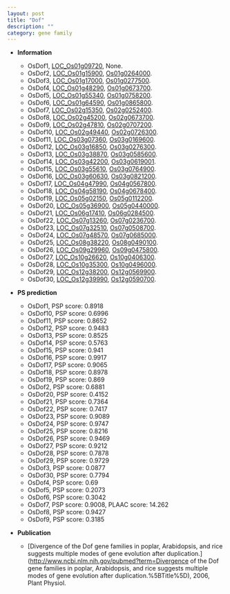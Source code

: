 ```yaml
---
layout: post
title: "Dof"
description: ""
category: gene family
---
```


* **Information**  
    + OsDof1, [LOC_Os01g09720](http://rice.uga.edu/cgi-bin/ORF_infopage.cgi?orf=LOC_Os01g09720), None.
    + OsDof2, [LOC_Os01g15900](http://rice.uga.edu/cgi-bin/ORF_infopage.cgi?orf=LOC_Os01g15900), [Os01g0264000](http://rapdb.dna.affrc.go.jp/viewer/gbrowse_details/irgsp1?name=Os01g0264000).
    + OsDof3, [LOC_Os01g17000](http://rice.uga.edu/cgi-bin/ORF_infopage.cgi?orf=LOC_Os01g17000), [Os01g0277500](http://rapdb.dna.affrc.go.jp/viewer/gbrowse_details/irgsp1?name=Os01g0277500).
    + OsDof4, [LOC_Os01g48290](http://rice.uga.edu/cgi-bin/ORF_infopage.cgi?orf=LOC_Os01g48290), [Os01g0673700](http://rapdb.dna.affrc.go.jp/viewer/gbrowse_details/irgsp1?name=Os01g0673700).
    + OsDof5, [LOC_Os01g55340](http://rice.uga.edu/cgi-bin/ORF_infopage.cgi?orf=LOC_Os01g55340), [Os01g0758200](http://rapdb.dna.affrc.go.jp/viewer/gbrowse_details/irgsp1?name=Os01g0758200).
    + OsDof6, [LOC_Os01g64590](http://rice.uga.edu/cgi-bin/ORF_infopage.cgi?orf=LOC_Os01g64590), [Os01g0865800](http://rapdb.dna.affrc.go.jp/viewer/gbrowse_details/irgsp1?name=Os01g0865800).
    + OsDof7, [LOC_Os02g15350](http://rice.uga.edu/cgi-bin/ORF_infopage.cgi?orf=LOC_Os02g15350), [Os02g0252400](http://rapdb.dna.affrc.go.jp/viewer/gbrowse_details/irgsp1?name=Os02g0252400).
    + OsDof8, [LOC_Os02g45200](http://rice.uga.edu/cgi-bin/ORF_infopage.cgi?orf=LOC_Os02g45200), [Os02g0673700](http://rapdb.dna.affrc.go.jp/viewer/gbrowse_details/irgsp1?name=Os02g0673700).
    + OsDof9, [LOC_Os02g47810](http://rice.uga.edu/cgi-bin/ORF_infopage.cgi?orf=LOC_Os02g47810), [Os02g0707200](http://rapdb.dna.affrc.go.jp/viewer/gbrowse_details/irgsp1?name=Os02g0707200).
    + OsDof10, [LOC_Os02g49440](http://rice.uga.edu/cgi-bin/ORF_infopage.cgi?orf=LOC_Os02g49440), [Os02g0726300](http://rapdb.dna.affrc.go.jp/viewer/gbrowse_details/irgsp1?name=Os02g0726300).
    + OsDof11, [LOC_Os03g07360](http://rice.uga.edu/cgi-bin/ORF_infopage.cgi?orf=LOC_Os03g07360), [Os03g0169600](http://rapdb.dna.affrc.go.jp/viewer/gbrowse_details/irgsp1?name=Os03g0169600).
    + OsDof12, [LOC_Os03g16850](http://rice.uga.edu/cgi-bin/ORF_infopage.cgi?orf=LOC_Os03g16850), [Os03g0276300](http://rapdb.dna.affrc.go.jp/viewer/gbrowse_details/irgsp1?name=Os03g0276300).
    + OsDof13, [LOC_Os03g38870](http://rice.uga.edu/cgi-bin/ORF_infopage.cgi?orf=LOC_Os03g38870), [Os03g0585600](http://rapdb.dna.affrc.go.jp/viewer/gbrowse_details/irgsp1?name=Os03g0585600).
    + OsDof14, [LOC_Os03g42200](http://rice.uga.edu/cgi-bin/ORF_infopage.cgi?orf=LOC_Os03g42200), [Os03g0619001](http://rapdb.dna.affrc.go.jp/viewer/gbrowse_details/irgsp1?name=Os03g0619001).
    + OsDof15, [LOC_Os03g55610](http://rice.uga.edu/cgi-bin/ORF_infopage.cgi?orf=LOC_Os03g55610), [Os03g0764900](http://rapdb.dna.affrc.go.jp/viewer/gbrowse_details/irgsp1?name=Os03g0764900).
    + OsDof16, [LOC_Os03g60630](http://rice.uga.edu/cgi-bin/ORF_infopage.cgi?orf=LOC_Os03g60630), [Os03g0821200](http://rapdb.dna.affrc.go.jp/viewer/gbrowse_details/irgsp1?name=Os03g0821200).
    + OsDof17, [LOC_Os04g47990](http://rice.uga.edu/cgi-bin/ORF_infopage.cgi?orf=LOC_Os04g47990), [Os04g0567800](http://rapdb.dna.affrc.go.jp/viewer/gbrowse_details/irgsp1?name=Os04g0567800).
    + OsDof18, [LOC_Os04g58190](http://rice.uga.edu/cgi-bin/ORF_infopage.cgi?orf=LOC_Os04g58190), [Os04g0678400](http://rapdb.dna.affrc.go.jp/viewer/gbrowse_details/irgsp1?name=Os04g0678400).
    + OsDof19, [LOC_Os05g02150](http://rice.uga.edu/cgi-bin/ORF_infopage.cgi?orf=LOC_Os05g02150), [Os05g0112200](http://rapdb.dna.affrc.go.jp/viewer/gbrowse_details/irgsp1?name=Os05g0112200).
    + OsDof20, [LOC_Os05g36900](http://rice.uga.edu/cgi-bin/ORF_infopage.cgi?orf=LOC_Os05g36900), [Os05g0440000](http://rapdb.dna.affrc.go.jp/viewer/gbrowse_details/irgsp1?name=Os05g0440000).
    + OsDof21, [LOC_Os06g17410](http://rice.uga.edu/cgi-bin/ORF_infopage.cgi?orf=LOC_Os06g17410), [Os06g0284500](http://rapdb.dna.affrc.go.jp/viewer/gbrowse_details/irgsp1?name=Os06g0284500).
    + OsDof22, [LOC_Os07g13260](http://rice.uga.edu/cgi-bin/ORF_infopage.cgi?orf=LOC_Os07g13260), [Os07g0236700](http://rapdb.dna.affrc.go.jp/viewer/gbrowse_details/irgsp1?name=Os07g0236700).
    + OsDof23, [LOC_Os07g32510](http://rice.uga.edu/cgi-bin/ORF_infopage.cgi?orf=LOC_Os07g32510), [Os07g0508700](http://rapdb.dna.affrc.go.jp/viewer/gbrowse_details/irgsp1?name=Os07g0508700).
    + OsDof24, [LOC_Os07g48570](http://rice.uga.edu/cgi-bin/ORF_infopage.cgi?orf=LOC_Os07g48570), [Os07g0685000](http://rapdb.dna.affrc.go.jp/viewer/gbrowse_details/irgsp1?name=Os07g0685000).
    + OsDof25, [LOC_Os08g38220](http://rice.uga.edu/cgi-bin/ORF_infopage.cgi?orf=LOC_Os08g38220), [Os08g0490100](http://rapdb.dna.affrc.go.jp/viewer/gbrowse_details/irgsp1?name=Os08g0490100).
    + OsDof26, [LOC_Os09g29960](http://rice.uga.edu/cgi-bin/ORF_infopage.cgi?orf=LOC_Os09g29960), [Os09g0475800](http://rapdb.dna.affrc.go.jp/viewer/gbrowse_details/irgsp1?name=Os09g0475800).
    + OsDof27, [LOC_Os10g26620](http://rice.uga.edu/cgi-bin/ORF_infopage.cgi?orf=LOC_Os10g26620), [Os10g0406300](http://rapdb.dna.affrc.go.jp/viewer/gbrowse_details/irgsp1?name=Os10g0406300).
    + OsDof28, [LOC_Os10g35300](http://rice.uga.edu/cgi-bin/ORF_infopage.cgi?orf=LOC_Os10g35300), [Os10g0496000](http://rapdb.dna.affrc.go.jp/viewer/gbrowse_details/irgsp1?name=Os10g0496000).
    + OsDof29, [LOC_Os12g38200](http://rice.uga.edu/cgi-bin/ORF_infopage.cgi?orf=LOC_Os12g38200), [Os12g0569900](http://rapdb.dna.affrc.go.jp/viewer/gbrowse_details/irgsp1?name=Os12g0569900).
    + OsDof30, [LOC_Os12g39990](http://rice.uga.edu/cgi-bin/ORF_infopage.cgi?orf=LOC_Os12g39990), [Os12g0590700](http://rapdb.dna.affrc.go.jp/viewer/gbrowse_details/irgsp1?name=Os12g0590700).

* **PS prediction**
    + OsDof1, PSP score: 0.8918
    + OsDof10, PSP score: 0.6996
    + OsDof11, PSP score: 0.8652
    + OsDof12, PSP score: 0.9483
    + OsDof13, PSP score: 0.8525
    + OsDof14, PSP score: 0.5763
    + OsDof15, PSP score: 0.941
    + OsDof16, PSP score: 0.9917
    + OsDof17, PSP score: 0.9065
    + OsDof18, PSP score: 0.8978
    + OsDof19, PSP score: 0.869
    + OsDof2, PSP score: 0.6881
    + OsDof20, PSP score: 0.4152
    + OsDof21, PSP score: 0.7364
    + OsDof22, PSP score: 0.7417
    + OsDof23, PSP score: 0.9089
    + OsDof24, PSP score: 0.9747
    + OsDof25, PSP score: 0.8216
    + OsDof26, PSP score: 0.9469
    + OsDof27, PSP score: 0.9212
    + OsDof28, PSP score: 0.7878
    + OsDof29, PSP score: 0.9729
    + OsDof3, PSP score: 0.0877
    + OsDof30, PSP score: 0.7794
    + OsDof4, PSP score: 0.69
    + OsDof5, PSP score: 0.2073
    + OsDof6, PSP score: 0.3042
    + OsDof7, PSP score: 0.9008, PLAAC score: 14.262
    + OsDof8, PSP score: 0.9427
    + OsDof9, PSP score: 0.3185

* **Publication**  
    + [Divergence of the Dof gene families in poplar, Arabidopsis, and rice suggests multiple modes of gene evolution after duplication.](http://www.ncbi.nlm.nih.gov/pubmed?term=Divergence of the Dof gene families in poplar, Arabidopsis, and rice suggests multiple modes of gene evolution after duplication.%5BTitle%5D), 2006, Plant Physiol.


